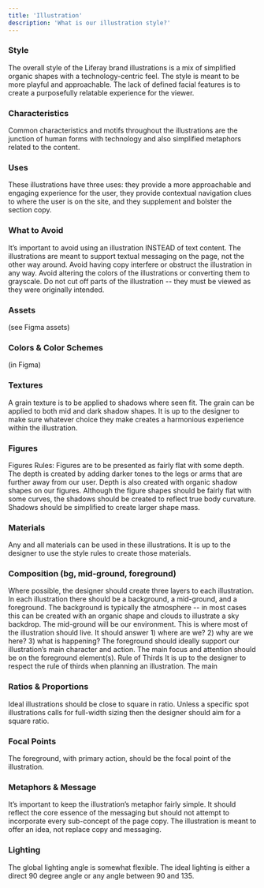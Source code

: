 ```yaml
---
title: 'Illustration'
description: 'What is our illustration style?'
---
```


### Style

The overall style of the Liferay brand illustrations is a mix of simplified organic shapes with a technology-centric feel. The style is meant to be more playful and approachable. The lack of defined facial features is to create a purposefully relatable experience for the viewer.

### Characteristics

Common characteristics and motifs throughout the illustrations are the junction of human forms with technology and also simplified metaphors related to the content.

### Uses

These illustrations have three uses: they provide a more approachable and engaging experience for the user, they provide contextual navigation clues to where the user is on the site, and they supplement and bolster the section copy.

### What to Avoid

It’s important to avoid using an illustration INSTEAD of text content. The illustrations are meant to support textual messaging on the page, not the other way around. Avoid having copy interfere or obstruct the illustration in any way. Avoid altering the colors of the illustrations or converting them to grayscale. Do not cut off parts of the illustration -- they must be viewed as they were originally intended.

### Assets

(see Figma assets)

### Colors & Color Schemes

(in Figma)

### Textures

A grain texture is to be applied to shadows where seen fit. The grain can be applied to both mid and dark shadow shapes. It is up to the designer to make sure whatever choice they make creates a harmonious experience within the illustration.

### Figures

Figures Rules: Figures are to be presented as fairly flat with some depth. The depth is created by adding darker tones to the legs or arms that are further away from our user. Depth is also created with organic shadow shapes on our figures. Although the figure shapes should be fairly flat with some curves, the shadows should be created to reflect true body curvature. Shadows should be simplified to create larger shape mass.

### Materials

Any and all materials can be used in these illustrations. It is up to the designer to use the style rules to create those materials.

### Composition (bg, mid-ground, foreground)

Where possible, the designer should create three layers to each illustration. In each illustration there should be a background, a mid-ground, and a foreground. The background is typically the atmosphere -- in most cases this can be created with an organic shape and clouds to illustrate a sky backdrop. The mid-ground will be our environment. This is where most of the illustration should live. It should answer 1) where are we? 2) why are we here? 3) what is happening? The foreground should ideally support our illustration’s main character and action. The main focus and attention should be on the foreground element(s).
Rule of Thirds
It is up to the designer to respect the rule of thirds when planning an illustration. The main

### Ratios & Proportions

Ideal illustrations should be close to square in ratio. Unless a specific spot illustrations calls for full-width sizing then the designer should aim for a square ratio.

### Focal Points

The foreground, with primary action, should be the focal point of the illustration.

### Metaphors & Message

It’s important to keep the illustration’s metaphor fairly simple. It should reflect the core essence of the messaging but should not attempt to incorporate every sub-concept of the page copy. The illustration is meant to offer an idea, not replace copy and messaging.

### Lighting

The global lighting angle is somewhat flexible. The ideal lighting is either a direct 90 degree angle or any angle between 90 and 135.
